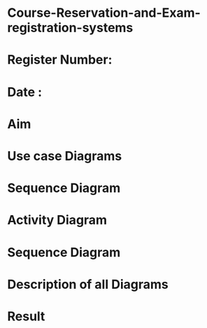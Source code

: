 # Course-Reservation-and-Exam-registration-systems
# Register Number: 
# Date :
# Aim
# Use case Diagrams



# Sequence Diagram



# Activity Diagram



# Sequence Diagram



#  Description of all Diagrams 




# Result
